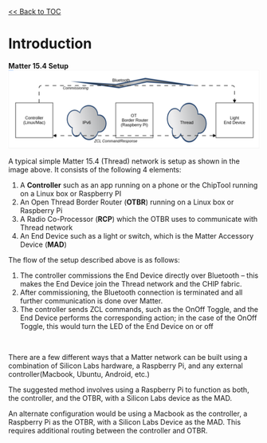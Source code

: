 [<< Back to TOC](../README.md)

# Introduction

**Matter 15.4 Setup** ![Overview](./images/thread_overview.png)

A typical simple Matter 15.4 (Thread) network is setup as shown in the image
above. It consists of the following 4 elements:

1.  A **Controller** such as an app running on a phone or the ChipTool running
    on a Linux box or Raspberry PI
2.  An Open Thread Border Router (**OTBR**) running on a Linux box or Raspberry
    Pi
3.  A Radio Co-Processor (**RCP**) which the OTBR uses to communicate with
    Thread network
4.  An End Device such as a light or switch, which is the Matter Accessory
    Device (**MAD**)

The flow of the setup described above is as follows:

1. The controller commissions the End Device directly over Bluetooth – this
   makes the End Device join the Thread network and the CHIP fabric.
2. After commissioning, the Bluetooth connection is terminated and all further
   communication is done over Matter.
3. The controller sends ZCL commands, such as the OnOff Toggle, and the End
   Device performs the corresponding action; in the case of the OnOff Toggle,
   this would turn the LED of the End Device on or off

<br>

There are a few different ways that a Matter network can be built using a
combination of Silicon Labs hardware, a Raspberry Pi, and any external
controller(Macbook, Ubuntu, Android, etc.)

The suggested method involves using a Raspberry Pi to function as both, the
controller, and the OTBR, with a Silicon Labs device as the MAD.

An alternate configuration would be using a Macbook as the controller, a
Raspberry Pi as the OTBR, with a Silicon Labs Device as the MAD. This requires
additional routing between the controller and OTBR.
